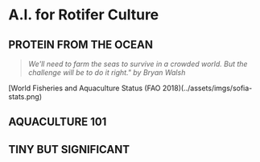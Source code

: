 # A.I. for Rotifer Culture

## PROTEIN FROM THE OCEAN

> _We'll need to farm the seas to survive in a crowded world. But the challenge will be to do it right." 
> by Bryan Walsh_

[World Fisheries and Aquaculture Status (FAO 2018)(../assets/imgs/sofia-stats.png)

## AQUACULTURE 101

## TINY BUT SIGNIFICANT

